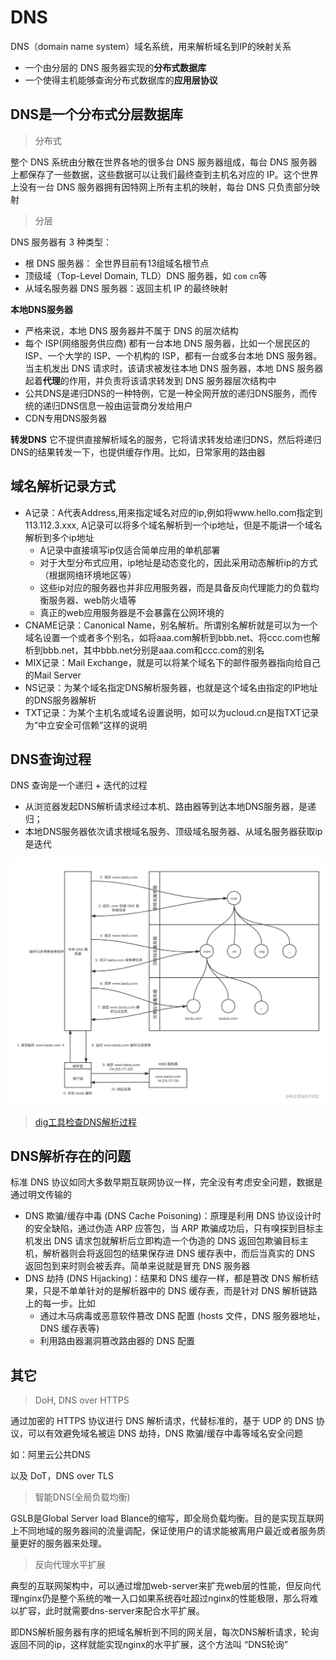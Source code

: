 # DNS
DNS（domain name system）域名系统，用来解析域名到IP的映射关系
- 一个由分层的 DNS 服务器实现的**分布式数据库**
- 一个使得主机能够查询分布式数据库的**应用层协议**

## DNS是一个分布式分层数据库

> 分布式

整个 DNS 系统由分散在世界各地的很多台 DNS 服务器组成，每台 DNS 服务器上都保存了一些数据，这些数据可以让我们最终查到主机名对应的 IP。这个世界上没有一台 DNS 服务器拥有因特网上所有主机的映射，每台 DNS 只负责部分映射

> 分层

DNS 服务器有 3 种类型：
- 根 DNS 服务器： 全世界目前有13组域名根节点
- 顶级域（Top-Level Domain, TLD）DNS 服务器，如 `com` `cn`等
- 从域名服务器 DNS 服务器：返回主机 IP 的最终映射

**本地DNS服务器**
- 严格来说，本地 DNS 服务器并不属于 DNS 的层次结构
- 每个 ISP(网络服务供应商) 都有一台本地 DNS 服务器，比如一个居民区的 ISP、一个大学的 ISP、一个机构的 ISP，都有一台或多台本地 DNS 服务器。当主机发出 DNS 请求时，该请求被发往本地 DNS 服务器，本地 DNS 服务器起着**代理**的作用，并负责将该请求转发到 DNS 服务器层次结构中
- 公共DNS是递归DNS的一种特例，它是一种全网开放的递归DNS服务，而传统的递归DNS信息一般由运营商分发给用户
- CDN专用DNS服务器

**转发DNS**
它不提供直接解析域名的服务，它将请求转发给递归DNS，然后将递归DNS的结果转发一下，也提供缓存作用。比如，日常家用的路由器

## 域名解析记录方式

- A记录：A代表Address,用来指定域名对应的ip,例如将www.hello.com指定到 113.112.3.xxx, A记录可以将多个域名解析到一个ip地址，但是不能讲一个域名解析到多个ip地址
  - A记录中直接填写ip仅适合简单应用的单机部署
  - 对于大型分布式应用，ip地址是动态变化的，因此采用动态解析ip的方式（根据网络环境地区等）
  - 这些ip对应的服务器也并非应用服务器，而是具备反向代理能力的负载均衡服务器、web防火墙等
  - 真正的web应用服务器是不会暴露在公网环境的
- CNAME记录：Canonical Name，别名解析。所谓别名解析就是可以为一个域名设置一个或者多个别名，如将aaa.com解析到bbb.net、将ccc.com也解析到bbb.net，其中bbb.net分别是aaa.com和ccc.com的别名
- MIX记录：Mail Exchange，就是可以将某个域名下的邮件服务器指向给自己的Mail Server
- NS记录：为某个域名指定DNS解析服务器，也就是这个域名由指定的IP地址的DNS服务器解析
- TXT记录：为某个主机名或域名设置说明，如可以为ucloud.cn是指TXT记录为“中立安全可信赖”这样的说明

## DNS查询过程

DNS 查询是一个递归 + 迭代的过程
- 从浏览器发起DNS解析请求经过本机、路由器等到达本地DNS服务器，是递归；
- 本地DNS服务器依次请求根域名服务、顶级域名服务器、从域名服务器获取ip是迭代

![](./asset/DNS.png)

> [dig工具检查DNS解析过程](https://cloud.tencent.com/developer/article/1569087)


## DNS解析存在的问题

标准 DNS 协议如同大多数早期互联网协议一样，完全没有考虑安全问题，数据是通过明文传输的
- DNS 欺骗/缓存中毒 (DNS Cache Poisoning)：原理是利用 DNS 协议设计时的安全缺陷，通过伪造 ARP 应答包，当 ARP 欺骗成功后，只有嗅探到目标主机发出 DNS 请求包就解析后立即构造一个伪造的 DNS 返回包欺骗目标主机，解析器则会将返回包的结果保存进 DNS 缓存表中，而后当真实的 DNS 返回包到来时则会被丢弃。简单来说就是冒充 DNS 服务器
- DNS 劫持 (DNS Hijacking)：结果和 DNS 缓存一样，都是篡改 DNS 解析结果，只是不单单针对的是解析器中的 DNS 缓存表，而是针对 DNS 解析链路上的每一步。比如
  - 通过木马病毒或恶意软件篡改 DNS 配置 (hosts 文件，DNS 服务器地址，DNS 缓存表等)
  - 利用路由器漏洞篡改路由器的 DNS 配置

## 其它

> DoH, DNS over HTTPS

通过加密的 HTTPS 协议进行 DNS 解析请求，代替标准的，基于 UDP 的 DNS 协议，可以有效避免域名被运 DNS 劫持，DNS 欺骗/缓存中毒等域名安全问题

如：阿里云公共DNS

以及 DoT，DNS over TLS

> 智能DNS(全局负载均衡)

GSLB是Global Server load Blance的缩写，即全局负载均衡。目的是实现互联网上不同地域的服务器间的流量调配，保证使用户的请求能被离用户最近或者服务质量更好的服务器来处理。

> 反向代理水平扩展

典型的互联网架构中，可以通过增加web-server来扩充web层的性能，但反向代理nginx仍是整个系统的唯一入口如果系统吞吐超过nginx的性能极限，那么将难以扩容，此时就需要dns-server来配合水平扩展。

即DNS解析服务器有序的把域名解析到不同的网关层，每次DNS解析请求，轮询返回不同的ip，这样就能实现nginx的水平扩展，这个方法叫 “DNS轮询”

